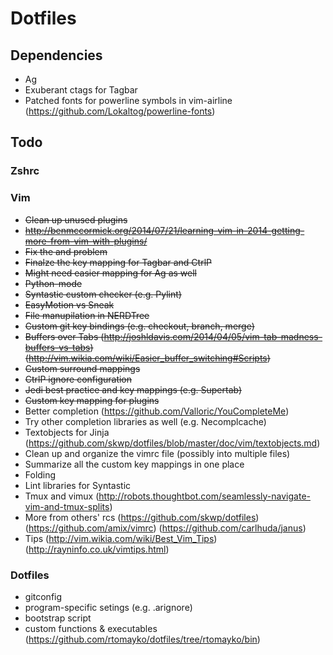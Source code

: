 # Dotfiles

## Dependencies

- Ag
- Exuberant ctags for Tagbar
- Patched fonts for powerline symbols in vim-airline
  (https://github.com/Lokaltog/powerline-fonts)


## Todo

### Zshrc

### Vim

- ~~Clean up unused plugins~~
- ~~http://benmccormick.org/2014/07/21/learning-vim-in-2014-getting-more-from-vim-with-plugins/~~
- ~~Fix the <C-C> and <Esc> problem~~
- ~~Finalze the key mapping for Tagbar and CtrlP~~
- ~~Might need easier mapping for Ag as well~~
- ~~Python-mode~~
- ~~Syntastic custom checker (e.g. Pylint)~~
- ~~EasyMotion vs Sneak~~
- ~~File manupilation in NERDTree~~
- ~~Custom git key bindings (e.g. checkout, branch, merge)~~
- ~~Buffers over Tabs
  (http://joshldavis.com/2014/04/05/vim-tab-madness-buffers-vs-tabs)
  (http://vim.wikia.com/wiki/Easier_buffer_switching#Scripts)~~
- ~~Custom surround mappings~~
- ~~CtrlP ignore configuration~~
- ~~Jedi best practice and key mappings (e.g. Supertab)~~
- ~~Custom key mapping for plugins~~
- Better completion
  (https://github.com/Valloric/YouCompleteMe)
- Try other completion libraries as well (e.g. Necomplcache)
- Textobjects for Jinja
  (https://github.com/skwp/dotfiles/blob/master/doc/vim/textobjects.md)
- Clean up and organize the vimrc file (possibly into multiple files)
- Summarize all the custom key mappings in one place
- Folding
- Lint libraries for Syntastic
- Tmux and vimux
  (http://robots.thoughtbot.com/seamlessly-navigate-vim-and-tmux-splits)
- More from others' rcs
  (https://github.com/skwp/dotfiles)
  (https://github.com/amix/vimrc)
  (https://github.com/carlhuda/janus)
- Tips
  (http://vim.wikia.com/wiki/Best_Vim_Tips)
  (http://rayninfo.co.uk/vimtips.html)

### Dotfiles

- gitconfig
- program-specific setings (e.g. .arignore)
- bootstrap script
- custom functions & executables
  (https://github.com/rtomayko/dotfiles/tree/rtomayko/bin)
